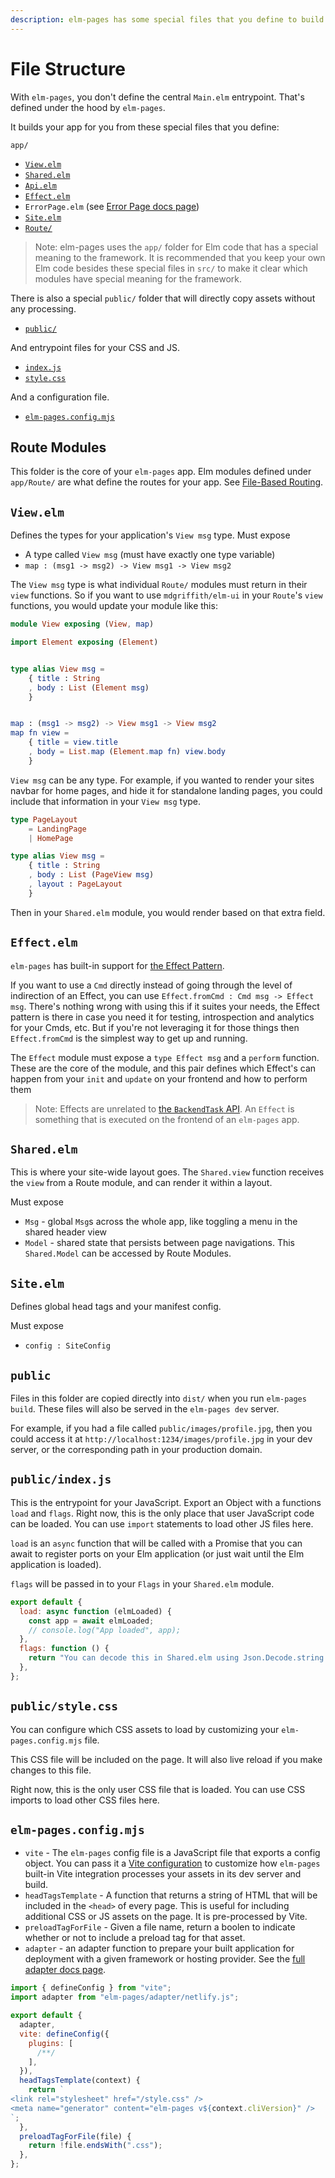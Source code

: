 ```yaml
---
description: elm-pages has some special files that you define to build your app, including a file-based routing system.
---
```


# File Structure

With `elm-pages`, you don't define the central `Main.elm` entrypoint. That's defined under the hood by `elm-pages`.

It builds your app for you from these special files that you define:

`app/`

- [`View.elm`](/docs/file-structure#view.elm)
- [`Shared.elm`](/docs/file-structure#shared.elm)
- [`Api.elm`](/docs/file-structure#api.elm)
- [`Effect.elm`](/docs/file-structure#effect.elm)
- `ErrorPage.elm` (see [Error Page docs page](/docs/error-pages))
- [`Site.elm`](/docs/file-structure#site.elm)
- [`Route/`](/docs/file-structure#page-modules)

> Note: elm-pages uses the `app/` folder for Elm code that has a special meaning to the framework. It is recommended that you keep your own Elm code besides these special files in `src/` to make it clear which modules have special meaning for the framework.

There is also a special `public/` folder that will directly copy assets without any processing.

- [`public/`](/docs/file-structure#public)

And entrypoint files for your CSS and JS.

- [`index.js`](/docs/file-structure#index.js)
- [`style.css`](/docs/file-structure#style.css)

And a configuration file.

- [`elm-pages.config.mjs`](#elm-pages.config.mjs)

## Route Modules

This folder is the core of your `elm-pages` app. Elm modules defined under `app/Route/` are what define the routes for your app. See [File-Based Routing](/docs/file-based-routing).

## `View.elm`

Defines the types for your application's `View msg` type.
Must expose

- A type called `View msg` (must have exactly one type variable)
- `map : (msg1 -> msg2) -> View msg1 -> View msg2`

The `View msg` type is what individual `Route/` modules must return in their `view` functions.
So if you want to use `mdgriffith/elm-ui` in your `Route`'s `view` functions, you would update your module like this:

```elm
module View exposing (View, map)

import Element exposing (Element)


type alias View msg =
    { title : String
    , body : List (Element msg)
    }


map : (msg1 -> msg2) -> View msg1 -> View msg2
map fn view =
    { title = view.title
    , body = List.map (Element.map fn) view.body
    }
```

`View msg` can be any type. For example, if you wanted to render your sites navbar
for home pages, and hide it for standalone landing pages, you could include that information in your `View msg` type.

```elm
type PageLayout
    = LandingPage
    | HomePage

type alias View msg =
    { title : String
    , body : List (PageView msg)
    , layout : PageLayout
    }
```

Then in your `Shared.elm` module, you would render based on that extra field.

## `Effect.elm`

`elm-pages` has built-in support for [the Effect Pattern](https://sporto.github.io/elm-patterns/architecture/effects.html).

If you want to use a `Cmd` directly instead of going through the level of indirection of an Effect, you can use `Effect.fromCmd : Cmd msg -> Effect msg`.
There's nothing wrong with using this if it suites your needs, the Effect pattern is there in case you need it for testing, introspection and analytics for your Cmds, etc. But if you're not leveraging it for those things then `Effect.fromCmd` is the simplest way to get up and running.

The `Effect` module must expose a `type Effect msg` and a `perform` function. These are the core of the module, and this pair defines which Effect's
can happen from your `init` and `update` on your frontend and how to perform them

> Note: Effects are unrelated to [the `BackendTask` API](https://package.elm-lang.org/packages/dillonkearns/elm-pages/latest/BackendTask). An `Effect` is something that is executed on the frontend of an `elm-pages` app.

## `Shared.elm`

This is where your site-wide layout goes. The `Shared.view` function receives the `view` from a
Route module, and can render it within a layout.

Must expose

- `Msg` - global `Msg`s across the whole app, like toggling a menu in the shared header view
- `Model` - shared state that persists between page navigations. This `Shared.Model` can be accessed by Route Modules.

## `Site.elm`

Defines global head tags and your manifest config.

Must expose

- `config : SiteConfig`

## `public`

Files in this folder are copied directly into `dist/` when you run `elm-pages build`. These files will also be served in the `elm-pages dev` server.

For example, if you had a file called `public/images/profile.jpg`, then you could access it at `http://localhost:1234/images/profile.jpg` in your dev server, or the corresponding path in your production domain.

## `public/index.js`

This is the entrypoint for your JavaScript. Export an Object with a functions `load` and `flags`. Right now, this is the only place that user JavaScript code can be loaded. You can use `import` statements to load other JS files here.

`load` is an `async` function that will be called with a Promise that you can await to register ports on your Elm application (or just wait until the Elm application is loaded).

`flags` will be passed in to your `Flags` in your `Shared.elm` module.

```javascript
export default {
  load: async function (elmLoaded) {
    const app = await elmLoaded;
    // console.log("App loaded", app);
  },
  flags: function () {
    return "You can decode this in Shared.elm using Json.Decode.string!";
  },
};
```

## `public/style.css`

You can configure which CSS assets to load by customizing your `elm-pages.config.mjs` file.

This CSS file will be included on the page. It will also live reload if you make changes to this file.

Right now, this is the only user CSS file that is loaded. You can use CSS imports to load other CSS files here.

## `elm-pages.config.mjs`

- `vite` - The `elm-pages` config file is a JavaScript file that exports a config object. You can pass it a [Vite configuration](https://vitejs.dev/config/) to customize how `elm-pages` built-in Vite integration processes your assets in its dev server and build.
- `headTagsTemplate` - A function that returns a string of HTML that will be included in the `<head>` of every page. This is useful for including additional CSS or JS assets on the page. It is pre-processed by Vite.
- `preloadTagForFile` - Given a file name, return a boolen to indicate whether or not to include a preload tag for that asset.
- `adapter` - an adapter function to prepare your built application for deployment with a given framework or hosting provider. See the [full adapter docs page](/docs/adapters).

```js
import { defineConfig } from "vite";
import adapter from "elm-pages/adapter/netlify.js";

export default {
  adapter,
  vite: defineConfig({
    plugins: [
      /**/
    ],
  }),
  headTagsTemplate(context) {
    return `
<link rel="stylesheet" href="/style.css" />
<meta name="generator" content="elm-pages v${context.cliVersion}" />
`;
  },
  preloadTagForFile(file) {
    return !file.endsWith(".css");
  },
};
```
